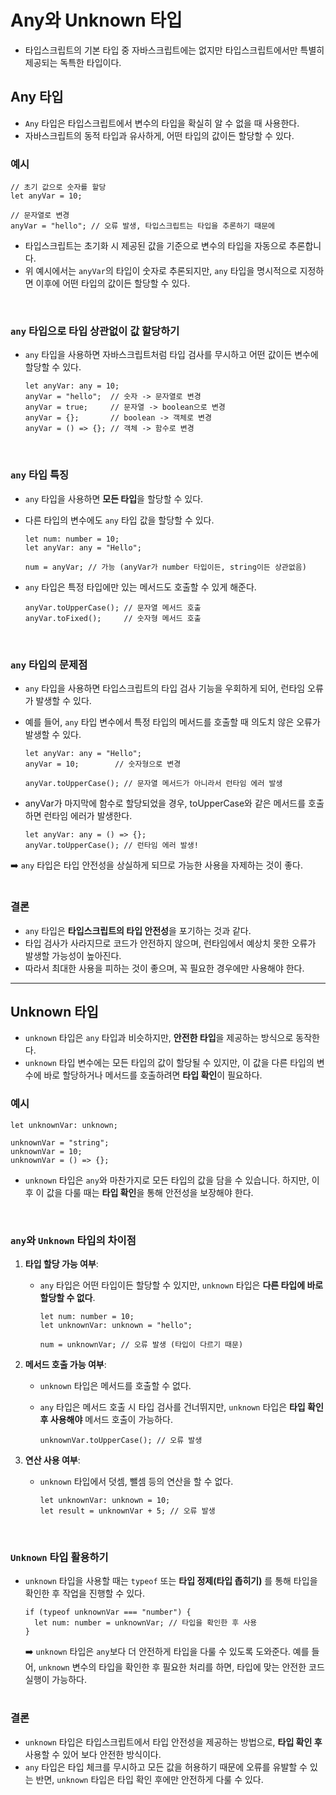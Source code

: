 # Any와 Unknown 타입

- 타입스크립트의 기본 타입 중 자바스크립트에는 없지만 타입스크립트에서만 특별히 제공되는 독특한 타입이다.

## Any 타입

- `Any` 타입은 타입스크립트에서 변수의 타입을 확실히 알 수 없을 때 사용한다.
- 자바스크립트의 동적 타입과 유사하게, 어떤 타입의 값이든 할당할 수 있다.

### 예시

```tsx
// 초기 값으로 숫자를 할당
let anyVar = 10;

// 문자열로 변경
anyVar = "hello"; // 오류 발생, 타입스크립트는 타입을 추론하기 때문에
```

- 타입스크립트는 초기화 시 제공된 값을 기준으로 변수의 타입을 자동으로 추론합니다.
- 위 예시에서는 `anyVar`의 타입이 숫자로 추론되지만, `any` 타입을 명시적으로 지정하면 이후에 어떤 타입의 값이든 할당할 수 있다.

<br />

### `any` 타입으로 타입 상관없이 값 할당하기

- `any` 타입을 사용하면 자바스크립트처럼 타입 검사를 무시하고 어떤 값이든 변수에 할당할 수 있다.

  ```tsx
  let anyVar: any = 10;
  anyVar = "hello";  // 숫자 -> 문자열로 변경
  anyVar = true;     // 문자열 -> boolean으로 변경
  anyVar = {};       // boolean -> 객체로 변경
  anyVar = () => {}; // 객체 -> 함수로 변경
  ```

<br />

### `any` 타입 특징

- `any` 타입을 사용하면 **모든 타입**을 할당할 수 있다.
- 다른 타입의 변수에도 `any` 타입 값을 할당할 수 있다.

  ```tsx
  let num: number = 10;
  let anyVar: any = "Hello";
  
  num = anyVar; // 가능 (anyVar가 number 타입이든, string이든 상관없음)
  ```

- `any` 타입은 특정 타입에만 있는 메서드도 호출할 수 있게 해준다.

  ```tsx
  anyVar.toUpperCase(); // 문자열 메서드 호출
  anyVar.toFixed();     // 숫자형 메서드 호출
  ```

<br />

### `any` 타입의 문제점

- `any` 타입을 사용하면 타입스크립트의 타입 검사 기능을 우회하게 되어, 런타임 오류가 발생할 수 있다.
- 예를 들어, `any` 타입 변수에서 특정 타입의 메서드를 호출할 때 의도치 않은 오류가 발생할 수 있다.

  ```tsx
  let anyVar: any = "Hello";
  anyVar = 10;        // 숫자형으로 변경
  
  anyVar.toUpperCase(); // 문자열 메서드가 아니라서 런타임 에러 발생
  ```
- anyVar가 마지막에 함수로 할당되었을 경우, toUpperCase와 같은 메서드를 호출하면 런타임 에러가 발생한다.
  ```
  let anyVar: any = () => {};
  anyVar.toUpperCase(); // 런타임 에러 발생!
  ```

➡️ `any` 타입은 타입 안전성을 상실하게 되므로 가능한 사용을 자제하는 것이 좋다.

# 

### 결론

- `any` 타입은 **타입스크립트의 타입 안전성**을 포기하는 것과 같다.
- 타입 검사가 사라지므로 코드가 안전하지 않으며, 런타임에서 예상치 못한 오류가 발생할 가능성이 높아진다.
- 따라서 최대한 사용을 피하는 것이 좋으며, 꼭 필요한 경우에만 사용해야 한다.

---

## Unknown 타입

- `unknown` 타입은 `any` 타입과 비슷하지만, **안전한 타입**을 제공하는 방식으로 동작한다.
- `unknown` 타입 변수에는 모든 타입의 값이 할당될 수 있지만, 이 값을 다른 타입의 변수에 바로 할당하거나 메서드를 호출하려면 **타입 확인**이 필요하다.

### 예시

```tsx
let unknownVar: unknown;

unknownVar = "string";
unknownVar = 10;
unknownVar = () => {};
```

- `unknown` 타입은 `any`와 마찬가지로 모든 타입의 값을 담을 수 있습니다. 하지만, 이후 이 값을 다룰 때는 **타입 확인**을 통해 안전성을 보장해야 한다.

<br />

### `any`와 `Unknown` 타입의 차이점

1. **타입 할당 가능 여부**:
    - `any` 타입은 어떤 타입이든 할당할 수 있지만, `unknown` 타입은 **다른 타입에 바로 할당할 수 없다**.

      ```tsx
      let num: number = 10;
      let unknownVar: unknown = "hello";
  
      num = unknownVar; // 오류 발생 (타입이 다르기 때문)
      ```

2. **메서드 호출 가능 여부**:
    - `unknown` 타입은 메서드를 호출할 수 없다.
    - `any` 타입은 메서드 호출 시 타입 검사를 건너뛰지만, `unknown` 타입은 **타입 확인 후 사용해야** 메서드 호출이 가능하다.

      ```tsx
      unknownVar.toUpperCase(); // 오류 발생
      ```

3. **연산 사용 여부**:
    - `unknown` 타입에서 덧셈, 뺄셈 등의 연산을 할 수 없다.

      ```tsx
      let unknownVar: unknown = 10;
      let result = unknownVar + 5; // 오류 발생
      ```

<br />

### `Unknown` 타입 활용하기

- `unknown` 타입을 사용할 때는 `typeof` 또는 **타입 정제(타입 좁히기)** 를 통해 타입을 확인한 후 작업을 진행할 수 있다.

  ```tsx
  if (typeof unknownVar === "number") {
    let num: number = unknownVar; // 타입을 확인한 후 사용
  }
  ```

  ➡️ `unknown` 타입은 `any`보다 더 안전하게 타입을 다룰 수 있도록 도와준다.
  예를 들어, `unknown` 변수의 타입을 확인한 후 필요한 처리를 하면, 타입에 맞는 안전한 코드 실행이 가능하다.

# 

### 결론

- `unknown` 타입은 타입스크립트에서 타입 안전성을 제공하는 방법으로, **타입 확인 후** 사용할 수 있어 보다 안전한 방식이다.
- `any` 타입은 타입 체크를 무시하고 모든 값을 허용하기 때문에 오류를 유발할 수 있는 반면, `unknown` 타입은 타입 확인 후에만 안전하게 다룰 수 있다.

